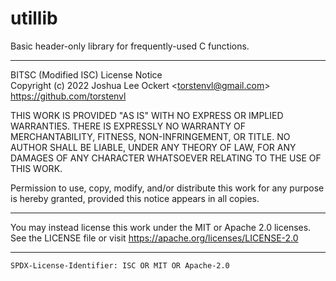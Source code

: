 # utillib

Basic header-only library for frequently-used C functions.


--------------------------------------------------------------------------

BITSC (Modified ISC) License Notice  
Copyright (c) 2022 Joshua Lee Ockert <<torstenvl@gmail.com>>  
https://github.com/torstenvl

THIS WORK IS PROVIDED "AS IS" WITH NO EXPRESS OR IMPLIED WARRANTIES. THERE
IS EXPRESSLY NO WARRANTY OF MERCHANTABILITY, FITNESS, NON-INFRINGEMENT, OR
TITLE. NO AUTHOR SHALL BE LIABLE, UNDER ANY THEORY OF LAW, FOR ANY DAMAGES 
OF ANY CHARACTER WHATSOEVER RELATING TO THE USE OF THIS WORK.

Permission to use, copy, modify, and/or distribute this work for any
purpose is hereby granted, provided this notice appears in all copies.

--------------------------------------------------------------------------

You may instead license this work under the MIT or Apache 2.0 licenses.   
See the LICENSE file or visit https://apache.org/licenses/LICENSE-2.0

--------------------------------------------------------------------------

`SPDX-License-Identifier: ISC OR MIT OR Apache-2.0`
